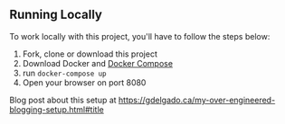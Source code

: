 ## Running Locally

To work locally with this project, you'll have to follow the steps below:

1. Fork, clone or download this project
2. Download Docker and [Docker Compose](https://docs.docker.com/compose/install/)
3. run `docker-compose up`
4. Open your browser on port 8080

Blog post about this setup at https://gdelgado.ca/my-over-engineered-blogging-setup.html#title
